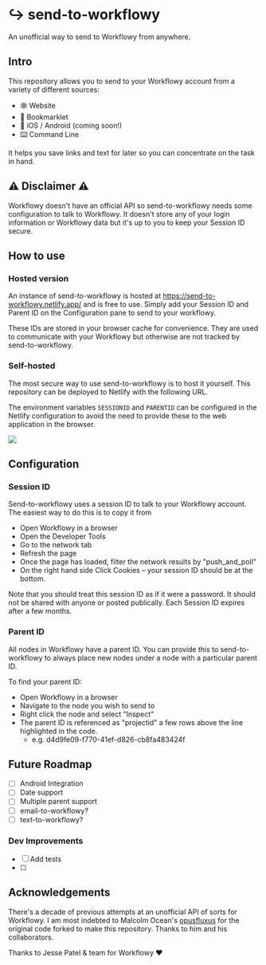 # ↪ send-to-workflowy

An unofficial way to send to Workflowy from anywhere.

## Intro

This repository allows you to send to your Workflowy account from a variety of different sources:

- 🕸 Website
- 🔖 Bookmarklet
- 📱 iOS / Android (coming soon!)
- ⌨️ Command Line

It helps you save links and text for later so you can concentrate on the task in hand.

## ⚠️ Disclaimer ⚠️

Workflowy doesn't have an official API so send-to-workflowy needs some configuration to talk to Workflowy. It doesn't store any of your login information or Workflowy data but it's up to you to keep your Session ID secure. 

## How to use

### Hosted version

An instance of send-to-workflowy is hosted at https://send-to-workflowy.netlify.app/ and is free to use. Simply add your Session ID and Parent ID on the Configuration pane to send to your workflowy.

These IDs are stored in your browser cache for convenience. They are used to communicate with your Workflowy but otherwise are not tracked by send-to-workflowy.

### Self-hosted

The most secure way to use send-to-workflowy is to host it yourself. This repository can be deployed to Netlify with the following URL.

The environment variables `SESSIONID` and `PARENTID` can be configured in the Netlify configuration to avoid the need to provide these to the web application in the browser.

[![](https://www.netlify.com/img/deploy/button.svg)](https://app.netlify.com/start/deploy?repository=https://github.com/cjlm/send-to-workflowy)

## Configuration

### Session ID

Send-to-workflowy uses a session ID to talk to your Workflowy account. The easiest way to do this is to copy it from 

- Open Workflowy in a browser
- Open the Developer Tools
- Go to the network tab
- Refresh the page
- Once the page has loaded, filter the network results by "push_and_poll"
- On the right hand side Click Cookies – your session ID should be at the bottom.

Note that you should treat this session ID as if it were a password. It should not be shared with anyone or posted publically. Each Session ID expires after a few months.

### Parent ID

All nodes in Workflowy have a parent ID. You can provide this to send-to-workflowy to always place new nodes under a node with a particular parent ID.

To find your parent ID:

- Open Workflowy in a browser
- Navigate to the node you wish to send to
- Right click the node and select "Inspect"
- The parent ID is referenced as "projectid" a few rows above the line highlighted in the code.
  - e.g. d4d9fe09-f770-41ef-d826-cb8fa483424f

## Future Roadmap

- [ ] Android Integration
- [ ] Date support
- [ ] Multiple parent support
- [ ] email-to-workflowy?
- [ ] text-to-workflowy?

### Dev Improvements

- [ ] Add tests
- [ ] 

## Acknowledgements

There's a decade of previous attempts at an unofficial API of sorts for Workflowy. I am most indebted to Malcolm Ocean's [opusfluxus](https://github.com/malcolmocean/opusfluxus) for the original code forked to make this repository. Thanks to him and his collaborators.

Thanks to Jesse Patel & team for Workflowy ❤️